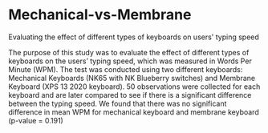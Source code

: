 # Mechanical-vs-Membrane
Evaluating the effect of different types of keyboards on users' typing speed

The purpose of this study was to evaluate the effect of different types of keyboards on the users’ typing speed, which was measured in Words Per Minute (WPM). The test was conducted using two different keyboards: Mechanical Keyboards (NK65 with NK Blueberry switches) and Membrane Keyboard (XPS 13 2020 keyboard). 50 observations were collected for each keyboard and are later compared to see if there is a significant difference between the typing speed. We found that there was no significant difference in mean WPM for mechanical keyboard and membrane keyboard (p-value = 0.191)
